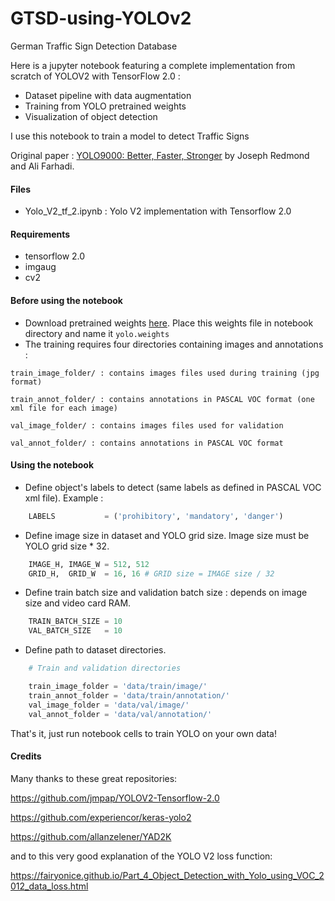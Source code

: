 # GTSD-using-YOLOv2
German Traffic Sign Detection Database

Here is a jupyter notebook featuring a complete implementation from scratch of YOLOV2 with TensorFlow 2.0 :

- Dataset pipeline with data augmentation
- Training from YOLO pretrained weights
- Visualization of object detection

I use this notebook to train a model to detect Traffic Signs

Original paper : [YOLO9000: Better, Faster, Stronger](https://arxiv.org/abs/1612.08242) by Joseph Redmond and Ali Farhadi.

#### Files

- Yolo_V2_tf_2.ipynb : Yolo V2 implementation with Tensorflow 2.0

#### Requirements

- tensorflow 2.0
- imgaug
- cv2


#### Before using the notebook

- Download pretrained weights [here](https://pjreddie.com/media/files/yolov2.weights). Place this weights file in notebook directory and name it `yolo.weights`
- The training requires four directories containing images and annotations :

`train_image_folder/ : contains images files used during training (jpg format)`

`train_annot_folder/ : contains annotations in PASCAL VOC format (one xml file for each image)`

`val_image_folder/ : contains images files used for validation`

`val_annot_folder/ : contains annotations in PASCAL VOC format`


#### Using the notebook

- Define object's labels to detect (same labels as defined in PASCAL VOC xml file). Example :
~~~python
	LABELS           = ('prohibitory', 'mandatory', 'danger')
~~~

- Define image size in dataset and YOLO grid size. Image size must be YOLO grid size * 32.
~~~python
	IMAGE_H, IMAGE_W = 512, 512
	GRID_H,  GRID_W  = 16, 16 # GRID size = IMAGE size / 32
~~~

- Define train batch size and validation batch size : depends on image size and video card RAM.
~~~python
	TRAIN_BATCH_SIZE = 10
	VAL_BATCH_SIZE   = 10
~~~

- Define path to dataset directories.
~~~python
	# Train and validation directories

	train_image_folder = 'data/train/image/'
	train_annot_folder = 'data/train/annotation/'
	val_image_folder = 'data/val/image/'
	val_annot_folder = 'data/val/annotation/'
~~~

That's it, just run notebook cells to train YOLO on your own data!



#### Credits

Many thanks to these great repositories:

https://github.com/jmpap/YOLOV2-Tensorflow-2.0

https://github.com/experiencor/keras-yolo2

https://github.com/allanzelener/YAD2K

and to this very good explanation of the YOLO V2 loss function:

https://fairyonice.github.io/Part_4_Object_Detection_with_Yolo_using_VOC_2012_data_loss.html
